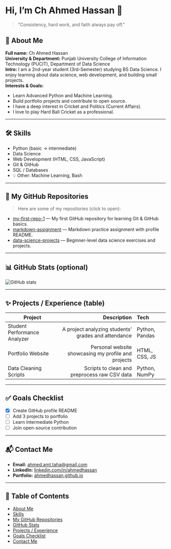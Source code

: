 # Hi, I’m Ch Ahmed Hassan 👋  
> "Consistency, hard work, and faith always pay off."

## 🧭 About Me
**Full name:** Ch Ahmed Hassan  
**University & Department:** Punjab University College of Information Technology (PUCIT), Department of Data Science  
**Intro:** I am a 2nd-year student (3rd-Semester) studying BS Data Science. I enjoy learning about data science, web development, and building small projects.  
**Interests & Goals:**  
- Learn Advanced Python and Machine Learning.  
- Build portfolio projects and contribute to open source.
- I have a deep interest in Cricket and Politics (Current Affairs).
- I love to play Hard Ball Cricket as a professional.
---

## 🛠️ Skills
- Python (basic → intermediate)  
- Data Science
- Web Development (HTML, CSS, JavaScript)  
- Git & GitHub  
- SQL / Databases  
- 💡 Other: Machine Learning, Bash

---

## 📂 My GitHub Repositories
> Here are some of my repositories (click to open):

- [my-first-repo-1](https://github.com/ChAhmedHassan/my-first-repo-1) — My first GitHub repository for learning Git & GitHub basics.  
- [markdown-assignment](https://github.com/ChAhmedHassan/markdown-assignment) — Markdown practice assignment with profile README.  
- [data-science-projects](https://github.com/ChAhmedHassan/data-science-projects) — Beginner-level data science exercises and projects.

---

## 📊 GitHub Stats (optional)
![GitHub stats](https://github-readme-stats.vercel.app/api?username=ChAhmedHassan&show_icons=true&theme=radical)

---

## ✨ Projects / Experience (table)
| Project | Description | Tech |
|---|---:|:---|
| Student Performance Analyzer | A project analyzing students’ grades and attendance | Python, Pandas |
| Portfolio Website | Personal website showcasing my profile and projects | HTML, CSS, JS |
| Data Cleaning Scripts | Scripts to clean and preprocess raw CSV data | Python, NumPy |

---

## ✅ Goals Checklist
- [x] Create GitHub profile README  
- [ ] Add 3 projects to portfolio  
- [ ] Learn Intermediate Python  
- [ ] Join open-source contribution

---

## 📬 Contact Me
- **Email:** [ahmed.amt.taha@gmail.com](mailto:ahmed.amt.taha@gmail.com)  
- **LinkedIn:** [linkedin.com/in/ahmedhassan](https://www.linkedin.com/in/ch-ahmed-hassan-9343b838a/)  
- **Portfolio:** [ahmedhassan.github.io](https://ahmedhassan.github.io)

---

## 🧭 Table of Contents
- [About Me](#-about-me)  
- [Skills](#-skills)  
- [My GitHub Repositories](#-my-github-repositories)  
- [GitHub Stats](#-github-stats-optional)  
- [Projects / Experience](#-projects--experience-table)  
- [Goals Checklist](#-goals-checklist)  
- [Contact Me](#-contact-me)
